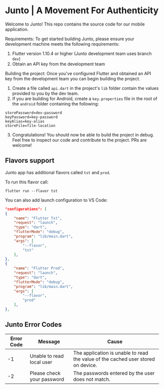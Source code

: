 # Junto | A Movement For Authenticity
Welcome to Junto! This repo contains the source code for our mobile application. 

Requirements: 
To get started building Junto, please ensure your development machine meets the following requirements:
1) Flutter version 1.10.4 or higher (Junto development team uses branch `dev`)
2) Obtain an API key from the development team

Building the project:
Once you've configured Flutter and obtained an API key from the development team you can begin building the project. 

1) Create a file called `api.dart` in the project's `lib` folder contain the values provided to you by the dev team. 
2) If you are building for Android, create a `key.properties` file in the root of the `android` folder  containing the following:
```
storePassword=dev-password
keyPassword=key-password
keyAlias=key-alias
storeFile=file-location
```
3) Congratulations! You should now be able to build the project in debug. Feel free to inspect our code and contribute to the project. PRs are welcome!

## Flavors support

Junto app has additional flavors called `tst` and `prod`.

To run this flavor call:

```
flutter run --flavor tst
```

You can also add launch configuration to VS Code:

```json
"configurations": [
{
    "name": "Flutter Tst",
    "request": "launch",
    "type": "dart",
    "flutterMode": "debug",
    "program": "lib/main.dart",
    "args": [
        "--flavor",
        "tst"
    ],
},
{
    "name": "Flutter Prod",
    "request": "launch",
    "type": "dart",
    "flutterMode": "debug",
    "program": "lib/main.dart",
    "args": [
        "--flavor",
        "prod"
    ],
},
```

## Junto Error Codes 
| Error Code  | Message  | Cause  |  
|---|---|---|
|  -1  | Unable to read local user   | The application is unable to read the value of the cached user stored on device.  |   
| -2   | Please check your password  | The passwords entered by the user does not match.   |  
  